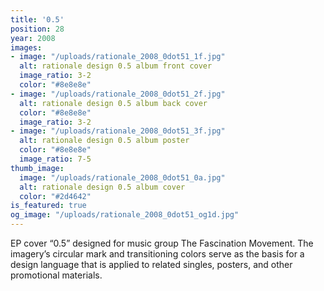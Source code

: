 ```yaml
---
title: '0.5'
position: 28
year: 2008
images:
- image: "/uploads/rationale_2008_0dot51_1f.jpg"
  alt: rationale design 0.5 album front cover
  image_ratio: 3-2
  color: "#8e8e8e"
- image: "/uploads/rationale_2008_0dot51_2f.jpg"
  alt: rationale design 0.5 album back cover
  color: "#8e8e8e"
  image_ratio: 3-2
- image: "/uploads/rationale_2008_0dot51_3f.jpg"
  alt: rationale design 0.5 album poster
  color: "#8e8e8e"
  image_ratio: 7-5
thumb_image:
  image: "/uploads/rationale_2008_0dot51_0a.jpg"
  alt: rationale design 0.5 album cover
  color: "#2d4642"
is_featured: true
og_image: "/uploads/rationale_2008_0dot51_og1d.jpg"
---
```


EP cover “0.5” designed for music group The Fascination Movement. The imagery’s circular mark and transitioning colors serve as the basis for a design language that is applied to related singles, posters, and other promotional materials.